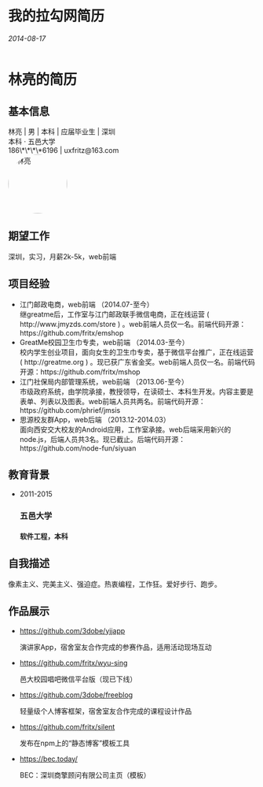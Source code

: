 # 我的拉勾网简历

*2014-08-17*

<link rel="stylesheet" type="text/css" href="lagou.css">
<style>
  .m_portrait img {
    -webkit-border-radius: 122px;
    -moz-border-radius: 122px;
    -ms-border-radius: 122px;
    -o-border-radius: 122px;
    border-radius: 122px;
  }
  #lagou {
    width: 100%;
  }
  #previewWrapper {
    margin-left: 0;
    width: auto;
    max-width: 720px;
    overflow-x: hidden;
  }
  #educationalBackground .educationalShow li div {
    background-color: transparent;
  }
  #worksShow .workShow li .workList p,
  #worksShow .workList .f16 {
    max-width: 100%;
  }

  @media screen and (max-width: 770px) {
    #previewWrapper {
      border-width: 0;
    }
  }

  @media screen and (max-width: 540px) {
    #previewWrapper .preview_content {
      padding: 0;
    }
    .profile_box {
      padding: 6px;
      margin-bottom: 0;
    }

    .profile_box h2 {
      padding-left: 20px;
    }
    #basicInfo .basicShow,
    #previewWrapper .preview_content .expectShow,
    #projectExperience .projectShow, #worksShow .workShow,
    #selfDescription .descriptionShow,
    #workExperience .experienceShow ul.wlist, #educationalBackground .educationalShow ul.elist {
      padding-left: 0;
      padding-right: 0;
    }
    #basicInfo .basicShow {
      padding-right: 130px;
    }
  }

  @media screen and (max-width: 400px) {
    .m_portrait {
      width: 100px;
      height: 100px;
    }
    .m_portrait div {
      background-image: none;
      width: 100px;
      height: 100px;
    }
    .m_portrait img {
      width: 100px;
      height: 100px;
    }
    #basicInfo .basicShow {
      padding-right: 105px;
    }
  }
</style>

<div id="lagou">
<div id="previewWrapper">
<div class="preview_header">
<h1 title="林亮的简历">林亮的简历</h1>
</div>

<div class="preview_content">
<div id="basicInfo" class="profile_box">
<h2>基本信息</h2>
<div class="basicShow">
<span>林亮 | 
男 |                     本科 |                                      应届毕业生
| 深圳<br>
本科 · 五邑大学<br>
186\*\*\*\*6196 | uxfritz@163.com<br>

</span>
<div class="m_portrait">
<div></div>
<img src="e6c88c821a944f8da86cd899a44e73ad.jpg" width="120" height="120" alt="林亮">
</div>
</div>
</div>

<div id="expectJob" class="profile_box">
<h2>期望工作</h2>
<div class="expectShow">
深圳，实习，月薪2k-5k，web前端
</div>
</div>


<div id="projectExperience" class="profile_box">
<h2>项目经验</h2>
<div class="projectShow">
<ul class="plist clearfix">
<li>
<div class="projectList">
<div class="f16 mb10">江门邮政电商，web前端
<span class="c9">
（2014.07-至今）
</span>
</div>
<div class="dl1">继greatme后，工作室与江门邮政联手微信电商，正在线运营 ( http://www.jmyzds.com/store ) 。web前端人员仅一名。前端代码开源：https://github.com/fritx/emshop</div>
</div>
</li>
<li>
<div class="projectList">
<div class="f16 mb10">GreatMe校园卫生巾专卖，web前端
<span class="c9">
（2014.03-至今）
</span>
</div>
<div class="dl1">校内学生创业项目，面向女生的卫生巾专卖，基于微信平台推广，正在线运营 ( http://greatme.org ) 。现已获广东省金奖。web前端人员仅一名。前端代码开源：https://github.com/fritx/mshop</div>
</div>
</li>
<li>
<div class="projectList">
<div class="f16 mb10">江门社保局内部管理系统，web前端
<span class="c9">
（2013.06-至今）
</span>
</div>
<div class="dl1">市级政府系统，由学院承接，教授领导，在读硕士、本科生开发。内容主要是表单、列表以及图表。web前端人员共两名。前端代码开源：https://github.com/phrief/jmsis</div>
</div>
</li>
<li class="noborder">
<div class="projectList">
<div class="f16 mb10">思源校友群App，web后端
<span class="c9">
（2013.12-2014.03）
</span>
</div>
<div class="dl1">面向西安交大校友的Android应用，工作室承接。web后端采用新兴的node.js，后端人员共3名。现已截止。后端代码开源：https://github.com/node-fun/siyuan</div>
</div>
</li>
</ul>
</div>
</div>

<div id="educationalBackground" class="profile_box">
<h2>教育背景</h2>
<div class="educationalShow">
<ul class="elist clearfix">
<li class="clear">
<span class="c9">2011-2015</span>
<div>
<h3>五邑大学</h3>
<h4>软件工程，本科</h4>
</div>
</li>
</ul>
</div>
</div>

<div id="selfDescription" class="profile_box">
<h2>自我描述</h2>
<div class="descriptionShow">
像素主义、完美主义、强迫症。热衷编程，工作狂。爱好步行、跑步。
</div>
</div>

<div id="worksShow" class="profile_box">
<h2>作品展示</h2>
<div class="workShow">
<ul class="slist clearfix">
<li>
<div class="workList c7">
<div class="f16"><a href="https://github.com/3dobe/yjjapp" target="_blank">https://github.com/3dobe/yjjapp</a></div>
<p>演讲家App，宿舍室友合作完成的参赛作品，适用活动现场互动 </p>
</div>
</li>
<li>
<div class="workList c7">
<div class="f16"><a href="https://github.com/fritx/wyu-sing" target="_blank">https://github.com/fritx/wyu-sing</a></div>
<p>邑大校园唱吧微信平台版（现已下线） </p>
</div>
</li>
<li>
<div class="workList c7">
<div class="f16"><a href="https://github.com/3dobe/freeblog" target="_blank">https://github.com/3dobe/freeblog</a></div>
<p>轻量级个人博客框架，宿舍室友合作完成的课程设计作品 </p>
</div>
</li>
<li>
<div class="workList c7">
<div class="f16"><a href="https://github.com/fritx/silent" target="_blank">https://github.com/fritx/silent</a></div>
<p>发布在npm上的“静态博客”模板工具 </p>
</div>
</li>
<li class="noborder">
<div class="workList c7">
<div class="f16"><a href="https://bec.today/" target="_blank">https://bec.today/</a></div>
<p>BEC：深圳商擎顾问有限公司主页（模板） </p>
</div>
</li>
</ul>
</div>
</div>
</div>
</div>
</div>

